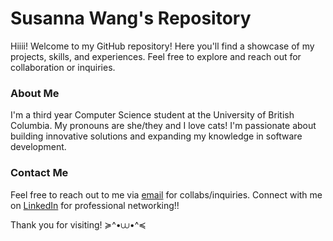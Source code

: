 # Susanna Wang's Repository
Hiiii! Welcome to my GitHub repository! Here you'll find a showcase of my projects, skills, and experiences. 
Feel free to explore and reach out for collaboration or inquiries.

### About Me

I'm a third year Computer Science student at the University of British Columbia. My pronouns are she/they and I love cats! I'm passionate about building innovative solutions and expanding my knowledge in software development.

### Contact Me
Feel free to reach out to me via [email](mailto:swang134@student.ubc.ca) for collabs/inquiries. Connect with me on [LinkedIn](https://www.linkedin.com/in/susannaw9/) for professional networking!!

Thank you for visiting! ≽^•⩊•^≼

<!--
**suwsa9/suwsa9** is a ✨ _special_ ✨ repository because its `README.md` (this file) appears on your GitHub profile.

Here are some ideas to get you started:

- 🔭 I’m currently working on ...
- 🌱 I’m currently learning ...
- 👯 I’m looking to collaborate on ...
- 🤔 I’m looking for help with ...
- 💬 Ask me about ...
- 📫 How to reach me: ...
- 😄 Pronouns: ...
- ⚡ Fun fact: ...
-->
